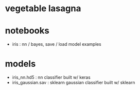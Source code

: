 # vegetable lasagna

# notebooks
 - iris : nn / bayes, save / load model examples

# models
 - iris_nn.hd5 : nn classifier built w/ keras
 - iris_gaussian.sav : sklearn gaussian classifier built w/ sklearn
